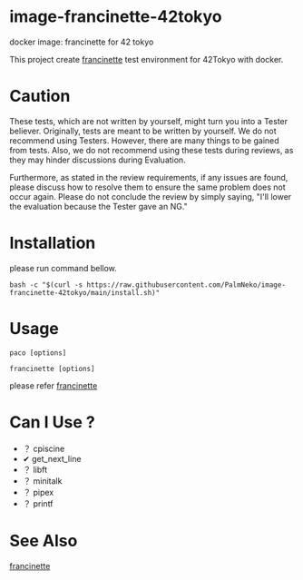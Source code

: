 # image-francinette-42tokyo
docker image: francinette for 42 tokyo

This project create [francinette](https://github.com/xicodomingues/francinette) test environment for 42Tokyo with docker.

# Caution

These tests, which are not written by yourself, might turn you into a Tester believer. Originally, tests are meant to be written by yourself. We do not recommend using Testers. However, there are many things to be gained from tests. Also, we do not recommend using these tests during reviews, as they may hinder discussions during Evaluation.

Furthermore, as stated in the review requirements, if any issues are found, please discuss how to resolve them to ensure the same problem does not occur again. Please do not conclude the review by simply saying, "I'll lower the evaluation because the Tester gave an NG."

# Installation

please run command bellow.
```
bash -c "$(curl -s https://raw.githubusercontent.com/PalmNeko/image-francinette-42tokyo/main/install.sh)"
```

# Usage

```
paco [options]
```
```
francinette [options]
```

please refer [francinette](https://github.com/xicodomingues/francinette)

# Can I Use ?

- ？ cpiscine
- ✔ get_next_line
- ？ libft
- ？ minitalk
- ？ pipex
- ？ printf

# See Also

[francinette](https://github.com/xicodomingues/francinette)
